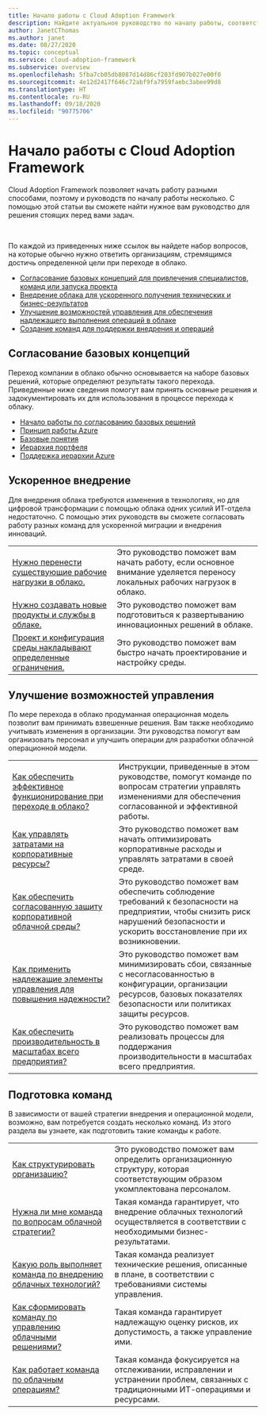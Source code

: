 ```yaml
---
title: Начало работы с Cloud Adoption Framework
description: Найдите актуальное руководство по началу работы, соответствующее вашим потребностям по внедрению облачных технологий
author: JanetCThomas
ms.author: janet
ms.date: 08/27/2020
ms.topic: conceptual
ms.service: cloud-adoption-framework
ms.subservice: overview
ms.openlocfilehash: 5fba7cb05db8087d14d86cf203fd907b027e00f0
ms.sourcegitcommit: 4e12d2417f646c72abf9fa7959faebc3abee99d8
ms.translationtype: HT
ms.contentlocale: ru-RU
ms.lasthandoff: 09/18/2020
ms.locfileid: "90775706"
---
```

# <a name="get-started-with-the-cloud-adoption-framework"></a>Начало работы с Cloud Adoption Framework

Cloud Adoption Framework позволяет начать работу разными способами, поэтому и руководств по началу работы несколько. С помощью этой статьи вы сможете найти нужное вам руководство для решения стоящих перед вами задач.

<br>

По каждой из приведенных ниже ссылок вы найдете набор вопросов, на которые обычно нужно ответить организациям, стремящимся достичь определенной цели при переходе в облако.

- [Согласование базовых концепций для привлечения специалистов, команд или запуска проекта](#align-foundation)
- [Внедрение облака для ускоренного получения технических и бизнес-результатов](#accelerate-adoption)
- [Улучшение возможностей управления для обеспечения надлежащего выполнения операций в облаке](#improve-controls)
- [Создание команд для поддержки внедрения и операций](#establish-teams)

## <a name="align-foundation"></a>Согласование базовых концепций

Переход компании в облако обычно основывается на наборе базовых решений, которые определяют результаты такого перехода. Приведенные ниже сведения помогут вам принять основные решения и задокументировать их для использования в процессе перехода к облаку.

- [Начало работы по согласованию базовых решений](./cloud-concepts.md)
- [Принцип работы Azure](./what-is-azure.md)
- [Базовые понятия](../ready/considerations/fundamental-concepts.md)
- [Иерархия портфеля](../reference/fundamental-concepts/hosting-hierarchy.md)
- [Поддержка иерархии Azure](../reference/fundamental-concepts/hierarchy-azure-tools.md)

## <a name="accelerate-adoption"></a>Ускоренное внедрение

Для внедрения облака требуются изменения в технологиях, но для цифровой трансформации с помощью облака одних усилий ИТ-отдела недостаточно. С помощью этих руководств вы сможете согласовать работу разных команд для ускоренной миграции и внедрения инноваций.

|                                                                                     |                                                                                                                                |
|-------------------------------------------------------------------------------------|--------------------------------------------------------------------------------------------------------------------------------|
| [Нужно перенести существующие рабочие нагрузки в облако.](./migrate.md)                   | Это руководство поможет вам начать работу, если основное внимание уделяется переносу локальных рабочих нагрузок в облако. |
| [Нужно создавать новые продукты и службы в облаке.](./innovate.md)             | Это руководство поможет вам подготовиться к развертыванию инновационных решений в облаке.                                       |
| [Проект и конфигурация среды накладывают определенные ограничения.](./design-and-configuration.md) | Это руководство поможет вам быстро начать проектирование и настройку среды.                                           |

## <a name="improve-controls"></a>Улучшение возможностей управления

По мере перехода в облако продуманная операционная модель позволит вам принимать взвешенные решения. Вам также необходимо учитывать изменения в организации. Эти руководства помогут вам организовать персонал и улучшить операции для разработки облачной операционной модели.

|                                                                                     |                                                                                                                                |
|-------------------------------------------------------------------------------------|--------------------------------------------------------------------------------------------------------------------------------|
| [Как обеспечить эффективное функционирование при переходе в облако?](./operational-excellence.md)                   | Инструкции, приведенные в этом руководстве, помогут команде по вопросам стратегии управлять изменениями для обеспечения согласованной и эффективной работы. |
| [Как управлять затратами на корпоративные ресурсы?](./manage-costs.md)                                          | Это руководство поможет вам начать оптимизировать корпоративные расходы и управлять затратами в своей среде.                                                                           |
| [Как обеспечить согласованную защиту корпоративной облачной среды?](./security.md)             | Это руководство поможет вам обеспечить соблюдение требований к безопасности на предприятии, чтобы снизить риск нарушений безопасности и ускорить восстановление при их возникновении.                                       |
| [Как применить надлежащие элементы управления для повышения надежности?](./reliability.md)                   | Это руководство поможет вам минимизировать сбои, связанные с несогласованностью в конфигурации, организации ресурсов, базовых показателях безопасности или политиках защиты ресурсов. |
| [Как обеспечить производительность в масштабах всего предприятия?](./performance.md)                               | Это руководство поможет вам реализовать процессы для поддержания производительности в масштабах всего предприятия.                               |

## <a name="establish-teams"></a>Подготовка команд

В зависимости от вашей стратегии внедрения и операционной модели, возможно, вам потребуется создать несколько команд. Из этого раздела вы узнаете, как подготовить такие команды к работе.

|                                                                                     |                                                                                                                                |
|-------------------------------------------------------------------------------------|--------------------------------------------------------------------------------------------------------------------------------|
| [Как структурировать организацию?](./org-alignment.md)                               | Это руководство поможет вам определить организационную структуру, которая соответствующим образом укомплектована персоналом.                               |
| [Нужна ли мне команда по вопросам облачной стратегии?](./team/cloud-strategy.md)     | Такая команда гарантирует, что внедрение облачных технологий осуществляется в соответствии с необходимыми бизнес-результатами.                                |
| [Какую роль выполняет команда по внедрению облачных технологий?](./team/cloud-adoption.md)     | Такая команда реализует технические решения, описанные в плане, в соответствии с требованиями системы управления.             |
| [Как сформировать команду по управлению облачными решениями?](./team/cloud-governance.md) | Такая команда гарантирует надлежащую оценку рисков, их допустимость, а также управление ими.                                         |
| [Как работает команда по облачным операциям?](./team/cloud-operations.md) | Такая команда фокусируется на отслеживании, исправлении и устранении проблем, связанных с традиционными ИТ-операциями и ресурсами. |
